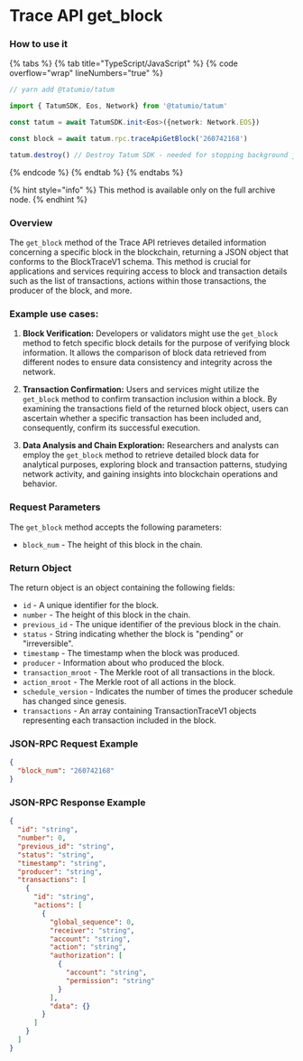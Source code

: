 # Trace API get_block

### How to use it

{% tabs %}
{% tab title="TypeScript/JavaScript" %}
{% code overflow="wrap" lineNumbers="true" %}
```typescript
// yarn add @tatumio/tatum

import { TatumSDK, Eos, Network} from '@tatumio/tatum'

const tatum = await TatumSDK.init<Eos>({network: Network.EOS})

const block = await tatum.rpc.traceApiGetBlock('260742168')

tatum.destroy() // Destroy Tatum SDK - needed for stopping background jobs
```
{% endcode %}
{% endtab %}
{% endtabs %}

{% hint style="info" %}
This method is available only on the full archive node.
{% endhint %}

### Overview
The `get_block` method of the Trace API retrieves detailed information concerning a specific block in the blockchain, returning a JSON object that conforms to the BlockTraceV1 schema. This method is crucial for applications and services requiring access to block and transaction details such as the list of transactions, actions within those transactions, the producer of the block, and more.

### Example use cases:

1. **Block Verification:**
Developers or validators might use the `get_block` method to fetch specific block details for the purpose of verifying block information. It allows the comparison of block data retrieved from different nodes to ensure data consistency and integrity across the network.

2. **Transaction Confirmation:**
Users and services might utilize the `get_block` method to confirm transaction inclusion within a block. By examining the transactions field of the returned block object, users can ascertain whether a specific transaction has been included and, consequently, confirm its successful execution.

3. **Data Analysis and Chain Exploration:**
Researchers and analysts can employ the `get_block` method to retrieve detailed block data for analytical purposes, exploring block and transaction patterns, studying network activity, and gaining insights into blockchain operations and behavior.

### Request Parameters

The `get_block` method accepts the following parameters:

* `block_num` - The height of this block in the chain.

### Return Object

The return object is an object containing the following fields:

* `id` - A unique identifier for the block.
* `number` - The height of this block in the chain.
* `previous_id` - The unique identifier of the previous block in the chain.
* `status` - String indicating whether the block is "pending" or "irreversible".
* `timestamp` - The timestamp when the block was produced.
* `producer` - Information about who produced the block.
* `transaction_mroot` - The Merkle root of all transactions in the block.
* `action_mroot` - The Merkle root of all actions in the block.
* `schedule_version` - Indicates the number of times the producer schedule has changed since genesis.
* `transactions` - An array containing TransactionTraceV1 objects representing each transaction included in the block.


### JSON-RPC Request Example

```json
{
  "block_num": "260742168"
}
```

### JSON-RPC Response Example

```json
{
  "id": "string",
  "number": 0,
  "previous_id": "string",
  "status": "string",
  "timestamp": "string",
  "producer": "string",
  "transactions": [
    {
      "id": "string",
      "actions": [
        {
          "global_sequence": 0,
          "receiver": "string",
          "account": "string",
          "action": "string",
          "authorization": [
            {
              "account": "string",
              "permission": "string"
            }
          ],
          "data": {}
        }
      ]
    }
  ]
}
```